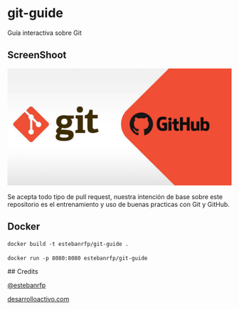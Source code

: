 # git-guide

Guía interactiva sobre Git

## ScreenShoot

![GitHub Logo](docs/screenshot.png)

Se acepta todo tipo de pull request, nuestra intención de base sobre este repositorio es el entrenamiento y uso de buenas practicas con Git y GitHub. 

## Docker
```
docker build -t estebanrfp/git-guide .

docker run -p 8080:8080 estebanrfp/git-guide
```

## Credits

[@estebanrfp](https://desarrolloactivo.com/)

[desarrolloactivo.com](https://desarrolloactivo.com)
